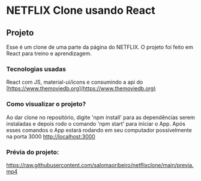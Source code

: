# NETFLIX Clone usando React

## Projeto

Esse é um clone de uma parte da página do NETFLIX. O projeto foi feito em React para treino e aprendizagem.

### Tecnologias usadas

React com JS, material-ui/icons e consumindo a api do [https://www.themoviedb.org](https://www.themoviedb.org)

### Como visualizar o projeto?

Ao dar clone no repositório, digite 'npm install' para as dependências serem instaladas e depois rodo o comando 'npm start' para iniciar o App. Após esses comandos o App estará rodando em seu computador possívelmente na porta 3000 [http://localhost:3000](http://localhost:3000)

### Prévia do projeto:

https://raw.githubusercontent.com/salomaoribeiro/netflixclone/main/previa.mp4
